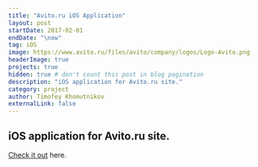 ```yaml
---
title: "Avito.ru iOS Application"
layout: post
startDate: 2017-02-01
endDate: "\now"
tag: iOS
image: https://www.avito.ru/files/avito/company/logos/Logo-Avito.png
headerImage: true
projects: true
hidden: true # don't count this post in blog pagination
description: "iOS application for Avito.ru site."
category: project
author: Timofey Khomutnikov
externalLink: false
---
```

iOS application for Avito.ru site.
---

[Check it out](https://itunes.apple.com/ru/app/%D0%BE%D0%B1%D1%8A%D1%8F%D0%B2%D0%BB%D0%B5%D0%BD%D0%B8%D1%8F-avito-%D0%B0%D0%B2%D1%82%D0%BE-%D1%80%D0%B0%D0%B1%D0%BE%D1%82%D0%B0-%D0%BD%D0%B5%D0%B4%D0%B2%D0%B8%D0%B6%D0%B8%D0%BC%D0%BE%D1%81%D1%82%D1%8C/id417281773?mt=8) here.
